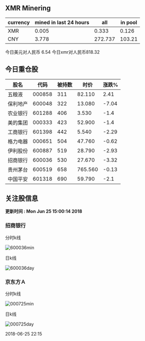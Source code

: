 ## XMR Minering

|currency|mined in last 24 hours|all|in pool|
|---|---|---|---|
|XMR|0.005|0.333|0.126|
|CNY|3.778|272.737|103.21|

今日美元对人民币 6.54	今日xmr对人民币818.32


## 今日重仓股 

|股名|代码|被持数|时价|涨跌%|
|---|---|---|---|---|
|五粮液|000858|311|82.110|2.41|
|保利地产|600048|322|13.080|-7.04|
|农业银行|601288|406|3.530|-1.4|
|美的集团|000333|423|52.900|-1.4|
|工商银行|601398|442|5.540|-2.29|
|格力电器|000651|504|47.760|-0.62|
|伊利股份|600887|519|28.790|-2.93|
|招商银行|600036|530|27.670|-3.32|
|贵州茅台|600519|658|765.560|-0.13|
|中国平安|601318|690|59.790|-2.1|

## 关注股信息
**更新时间 : Mon Jun 25 15:00:14 2018**
### 招商银行 
分时k线

![600036min](http://image.sinajs.cn/newchart/min/n/sh600036.gif)

日k线

![600036day](http://image.sinajs.cn/newchart/daily/n/sh600036.gif)

### 京东方Ａ 
分时k线

![000725min](http://image.sinajs.cn/newchart/min/n/sz000725.gif)

日k线

![000725day](http://image.sinajs.cn/newchart/daily/n/sz000725.gif)

2018-06-25 22:15